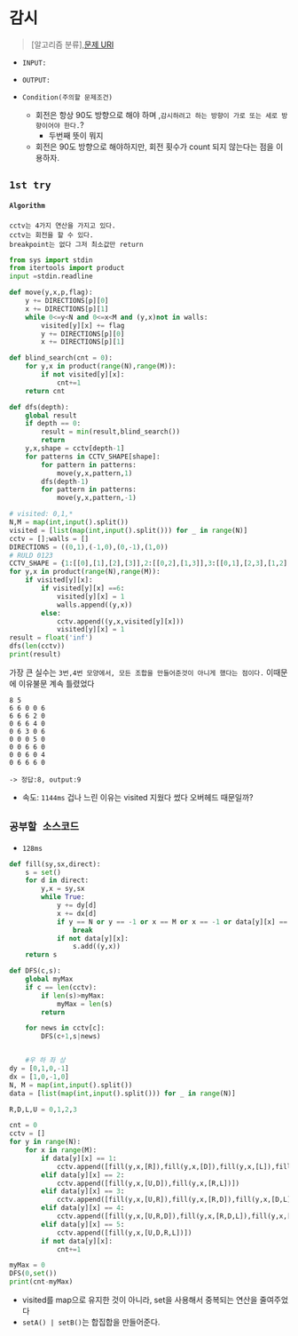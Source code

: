 # 감시

> [알고리즘 분류],[문제 URI](https://www.acmicpc.net/problem/15683)

- `INPUT:`
- `OUTPUT:`

- `Condition(주의할 문제조건)`
    -  회전은 항상 90도 방향으로 해야 하며 ,`감시하려고 하는 방향이 가로 또는 세로 방향이어야 한다.`?
        - 두번째 뜻이 뭐지
    - 회전은 90도 방향으로 해야하지만, 회전 횟수가 count 되지 않는다는 점을 이용하자.

## `1st try`

#### `Algorithm`
```
cctv는 4가지 연산을 가지고 있다.
cctv는 회전을 할 수 있다.
breakpoint는 없다 그저 최소값만 return
```
```python
from sys import stdin
from itertools import product
input =stdin.readline

def move(y,x,p,flag):
    y += DIRECTIONS[p][0]
    x += DIRECTIONS[p][1]
    while 0<=y<N and 0<=x<M and (y,x)not in walls:
        visited[y][x] += flag
        y += DIRECTIONS[p][0]
        x += DIRECTIONS[p][1]

def blind_search(cnt = 0):
    for y,x in product(range(N),range(M)):
        if not visited[y][x]:
            cnt+=1
    return cnt

def dfs(depth):
    global result
    if depth == 0:
        result = min(result,blind_search())
        return
    y,x,shape = cctv[depth-1]
    for patterns in CCTV_SHAPE[shape]:
        for pattern in patterns:
            move(y,x,pattern,1)
        dfs(depth-1)
        for pattern in patterns:
            move(y,x,pattern,-1)

# visited: 0,1,*
N,M = map(int,input().split())
visited = [list(map(int,input().split())) for _ in range(N)]
cctv = [];walls = []
DIRECTIONS = ((0,1),(-1,0),(0,-1),(1,0))
# RULD 0123
CCTV_SHAPE = {1:[[0],[1],[2],[3]],2:[[0,2],[1,3]],3:[[0,1],[2,3],[1,2],[0,3]],4:[[0,1,2],[1,2,3],[0,1,3],[0,2,3]],5:[[0,1,2,3]]}
for y,x in product(range(N),range(M)):
    if visited[y][x]:
        if visited[y][x] ==6:
            visited[y][x] = 1
            walls.append((y,x))
        else:
            cctv.append((y,x,visited[y][x]))
            visited[y][x] = 1
result = float('inf')
dfs(len(cctv))
print(result)
```

가장 큰 실수는 `3번,4번 모양에서, 모든 조합을 만들어준것이 아니게 했다는 점이다.`
이때문에 이유불문 계속 틀렸었다
```
8 5
6 6 0 0 6
6 6 6 2 0
0 6 6 4 0
0 6 3 0 6
0 0 0 5 0
0 0 6 6 0
0 0 6 0 4
0 6 6 6 0

-> 정답:8, output:9
```
- 속도: `1144ms`
겁나 느린 이유는 visited 지웠다 썼다 오버헤드 때문일까?


## `공부할 소스코드`
- `128ms`
```python
def fill(sy,sx,direct):
    s = set()
    for d in direct:
        y,x = sy,sx
        while True:
            y += dy[d]
            x += dx[d]
            if y == N or y == -1 or x == M or x == -1 or data[y][x] == 6:
                break
            if not data[y][x]:
                s.add((y,x))
    return s

def DFS(c,s):
    global myMax
    if c == len(cctv):
        if len(s)>myMax:
            myMax = len(s)
        return

    for news in cctv[c]:
        DFS(c+1,s|news)


    #우 하 좌 상
dy = [0,1,0,-1]
dx = [1,0,-1,0]
N, M = map(int,input().split())
data = [list(map(int,input().split())) for _ in range(N)]

R,D,L,U = 0,1,2,3

cnt = 0
cctv = []
for y in range(N):
    for x in range(M):
        if data[y][x] == 1:
            cctv.append([fill(y,x,[R]),fill(y,x,[D]),fill(y,x,[L]),fill(y,x,[U])])
        elif data[y][x] == 2:
            cctv.append([fill(y,x,[U,D]),fill(y,x,[R,L])])
        elif data[y][x] == 3:
            cctv.append([fill(y,x,[U,R]),fill(y,x,[R,D]),fill(y,x,[D,L]),fill(y,x,[L,U])])
        elif data[y][x] == 4:
            cctv.append([fill(y,x,[U,R,D]),fill(y,x,[R,D,L]),fill(y,x,[D,L,U]),fill(y,x,[L,U,R])])
        elif data[y][x] == 5:
            cctv.append([fill(y,x,[U,D,R,L])])
        if not data[y][x]:
            cnt+=1

myMax = 0
DFS(0,set())
print(cnt-myMax)
```

- visited를 map으로 유지한 것이 아니라, set을 사용해서 중복되는 연산을 줄여주었다
- `setA() | setB()`는 합집합을 만들어준다.

